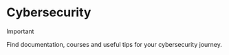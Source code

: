 # Cybersecurity

>[!important]
>Find documentation, courses and useful tips for your cybersecurity journey.
